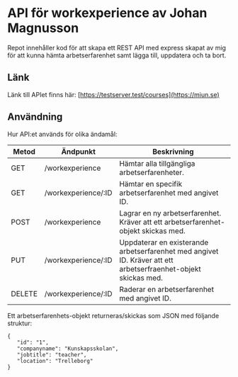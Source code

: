 # API för workexperience av Johan Magnusson
Repot innehåller kod för att skapa ett REST API med express skapat av mig för att kunna hämta arbetserfarenhet samt lägga till, uppdatera och ta bort.  

## Länk
Länk till APIet finns här: [https://testserver.test/courses](https://miun.se) 


## Användning
Hur API:et används för olika ändamål:

|Metod  |Ändpunkt     |Beskrivning                                                                           |
|-------|-------------|--------------------------------------------------------------------------------------|
|GET    |/workexperience     |Hämtar alla tillgängliga arbetserfarenheter.                                                      |
|GET    |/workexperience/:ID |Hämtar en specifik arbetserfarenhet med angivet ID.                                               |
|POST   |/workexperience     |Lagrar en ny arbetserfarenhet. Kräver att ett arbetserfarenhet-objekt skickas med.                            |
|PUT    |/workexperience/:ID |Uppdaterar en existerande arbetserfarenhet med angivet ID. Kräver att ett arbetserfraenhet-objekt skickas med.|
|DELETE |/workexperience/:ID |Raderar en arbetserfarenhet med angivet ID.                                                       |

Ett arbetserfarenhets-objekt returneras/skickas som JSON med följande struktur:
```
{
   "id": "1",
   "companyname": "Kunskapsskolan",
   "jobtitle": "teacher",
   "location": "Trelleborg"
}
```